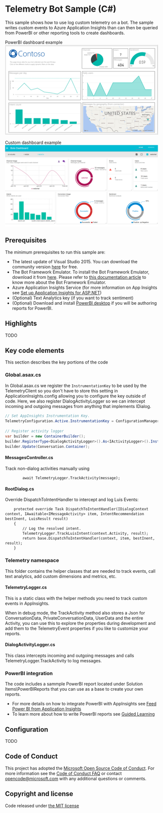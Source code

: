 # Telemetry Bot Sample (C#)

This sample  shows how to use log custom telemetry on a bot. The sample writes custom events to Azure Application Insights than can then be queried from PowerBI or other reporting tools to create dashboards.

PowerBI dashboard example
![PowerBI Dashboard](Solution%20Items\Docs\Images\PowerBIDashboard.png)

Custom dashboard example
![Custom Dashboard](Solution%20Items\Docs\Images\CustomDashboard.png)
## Prerequisites

The minimum prerequisites to run this sample are:
* The latest update of Visual Studio 2015. You can download the community version [here](http://www.visualstudio.com) for free.
* The Bot Framework Emulator. To install the Bot Framework Emulator, download it from [here](https://emulator.botframework.com/). Please refer to [this documentation article](https://github.com/microsoft/botframework-emulator/wiki/Getting-Started) to know more about the Bot Framework Emulator.
* Azure Application Insights Service (for more information on App Insights see [Set up Application Insights for ASP.NET](https://docs.microsoft.com/en-us/azure/application-insights/app-insights-asp-net))
* (Optional) Text Analytics key (if you want to track sentiment)
* (Optional) Download and install [PowerBI desktop](https://powerbi.microsoft.com/en-us/desktop/) if you will be authoring reports for PowerBI. 

## Highlights

TODO

## Key code elements
This section describes the key portions of the code 

### Global.asax.cs
In Global.asax.cs we register the `InstrumentationKey` to be used by the TelemetryClient so you don't have to store this setting in ApplicationInsights.config allowing you to configure the key outside of code. 
Here, we also register DialogActivityLogger so we can intercept incoming and outgoing messages from anything that implements IDialog.
```cs
// Set AppInsights Instrumentation Key. 
TelemetryConfiguration.Active.InstrumentationKey = ConfigurationManager.AppSettings["InstrumentationKey"];

// Register activity logger
var builder = new ContainerBuilder();
builder.RegisterType<DialogActivityLogger>().As<IActivityLogger>().InstancePerLifetimeScope();
builder.Update(Conversation.Container);
```

#### MessagesController.cs
Track non-dialog activities manually using

            await TelemetryLogger.TrackActivity(message);

#### RootDialog.cs
Override DispatchToIntentHandler to intercept and log Luis Events:

        protected override Task DispatchToIntentHandler(IDialogContext context, IAwaitable<IMessageActivity> item, IntentRecommendation bestInent, LuisResult result)
        {
            // Log the resolved intent. 
            TelemetryLogger.TrackLuisIntent(context.Activity, result);
            return base.DispatchToIntentHandler(context, item, bestInent, result);
        }

### Telemetry namespace
This folder contains the helper classes that are needed to track events, call text analytics, add custom dimensions and metrics, etc.

#### TelemetryLogger.cs
This is a static class with the helper methods you need to track custom events in AppInsights.

When in debug mode, the TrackActivity method also stores a Json for ConversationData, PrivateConversationData, UserData and the entire Activity, you can use this to explore the properties during development and add them to the TelemetryEvent properties if you like to customize your reports.

#### DialogActivityLogger.cs
This class intercepts incoming and outgoing messages and calls TelemetryLogger.TrackActivity to log messages.


### PowerBI integration
The code includes a sammple PowerBI report located under Solution Items\PowerBIReports that you can use as a base to create your own reports.
* For more details on how to integrate PowerBI with AppInsights see [Feed Power BI from Application Insights](https://docs.microsoft.com/en-us/azure/application-insights/app-insights-export-power-bi)
* To learn more about how to write PowerBI reports see [Guided Learning](https://powerbi.microsoft.com/en-us/guided-learning/)

## Configuration
TODO

## Code of Conduct

This project has adopted the [Microsoft Open Source Code of Conduct](https://opensource.microsoft.com/codeofconduct/).
For more information see the [Code of Conduct FAQ](https://opensource.microsoft.com/codeofconduct/faq/) or
contact [opencode@microsoft.com](mailto:opencode@microsoft.com) with any additional questions or comments.

## Copyright and license

Code released under [the MIT license](LICENSE)

